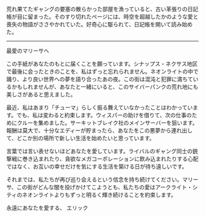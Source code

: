 荒れ果てたギャングの要塞の散らかった部屋を漁っていると、古い革張りの日記帳が目に留まった。そのすり切れたページには、時空を超越したかのような愛と喪失の物語がささやかれていた。好奇心に駆られて、日記帳を開いて読み始めた。

---

最愛のマリーサへ

この手紙があなたのもとに届くことを願っています。シナップス・ネクサス地区で最後に会ったときのことを、私はずっと忘れられません。ネオンライトの中で踊り、より良い世界への夢を語り合ったあの夜。この街は混沌と犯罪に満ちているかもしれませんが、あなたと一緒にいると、このサイバーパンクの荒れ地にも美しさがあると思えました。

最近、私はあまり「チューマ」らしく振る舞えていなかったことはわかっています。でも、私は変わると約束します。ウィスパーの助けを借りて、次の仕事のためにクルーを集めました。サーキットブレイク社のメインサーバーを狙います。報酬は莫大で、十分なエディーが貯まったら、あなたをこの悪夢から連れ出して、どこか別の場所で新しい生活を始めたいと思っています。

言葉では言い表せないほどあなたを愛しています。ライバルのギャング同士の銃撃戦に巻き込まれたり、貪欲なメガコーポレーションに飲み込まれたりする心配ではなく、お互いの幸せだけを気にする生活を築ける日が待ち遠しいです。

それまでは、私たちが再び巡り会えるという信念を持ち続けてください。マリーサ、この街がどんな闇を投げかけてこようとも、私たちの愛はアークライト・シティのネオンライトよりもずっと明るく輝き続けることを約束します。

永遠にあなたを愛する、
エリック
